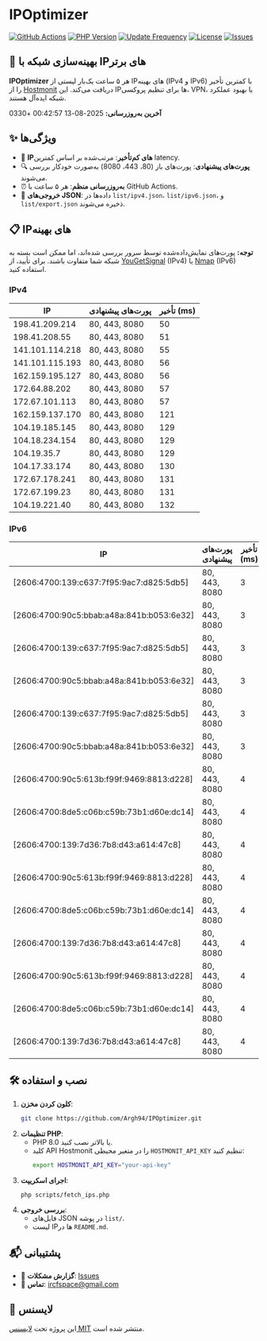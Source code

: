 # IPOptimizer

[![GitHub Actions](https://github.com/Argh94/IPOptimizer/workflows/IPOptimizer/badge.svg)](https://github.com/Argh94/IPOptimizer/actions)
[![PHP Version](https://img.shields.io/badge/PHP-8.0-blue)](https://www.php.net)
[![Update Frequency](https://img.shields.io/badge/Updates-Every%205%20Hours-green)](https://github.com/Argh94/IPOptimizer)
[![License](https://img.shields.io/badge/License-MIT-yellow)](https://opensource.org/licenses/MIT)
[![Issues](https://img.shields.io/github/issues/Argh94/IPOptimizer)](https://github.com/Argh94/IPOptimizer/issues)

## 🚀 بهینه‌سازی شبکه با IPهای برتر

**IPOptimizer** هر ۵ ساعت یک‌بار لیستی از IPهای بهینه (IPv4 و IPv6) با کمترین تأخیر را از [Hostmonit](https://hostmonit.com/) دریافت می‌کند. این IPها برای تنظیم پروکسی، VPN، یا بهبود عملکرد شبکه ایده‌آل هستند.

**آخرین به‌روزرسانی:** 2025-08-13 00:42:57 +0330

## ✨ ویژگی‌ها
- 📡 **IPهای کم‌تأخیر**: مرتب‌شده بر اساس کمترین latency.
- 🔍 **پورت‌های پیشنهادی**: پورت‌های باز (80، 443، 8080) به‌صورت خودکار بررسی می‌شوند.
- ⏰ **به‌روزرسانی منظم**: هر ۵ ساعت با GitHub Actions.
- 📄 **خروجی‌های JSON**: داده‌ها در `list/ipv4.json`، `list/ipv6.json`، و `list/export.json` ذخیره می‌شوند.

## 📋 IPهای بهینه

**توجه:** پورت‌های نمایش‌داده‌شده توسط سرور بررسی شده‌اند، اما ممکن است بسته به شبکه شما متفاوت باشند. برای تأیید، از [YouGetSignal](https://www.yougetsignal.com/tools/open-ports/) (IPv4) یا [Nmap](https://nmap.org/) (IPv6) استفاده کنید.

### IPv4
| IP | پورت‌های پیشنهادی | تأخیر (ms) |
|----|-------------------|------------|
| 198.41.209.214 | 80, 443, 8080 | 50 |
| 198.41.208.55 | 80, 443, 8080 | 51 |
| 141.101.114.218 | 80, 443, 8080 | 55 |
| 141.101.115.193 | 80, 443, 8080 | 56 |
| 162.159.195.127 | 80, 443, 8080 | 56 |
| 172.64.88.202 | 80, 443, 8080 | 57 |
| 172.67.101.113 | 80, 443, 8080 | 57 |
| 162.159.137.170 | 80, 443, 8080 | 121 |
| 104.19.185.145 | 80, 443, 8080 | 129 |
| 104.18.234.154 | 80, 443, 8080 | 129 |
| 104.19.35.7 | 80, 443, 8080 | 129 |
| 104.17.33.174 | 80, 443, 8080 | 130 |
| 172.67.178.241 | 80, 443, 8080 | 131 |
| 172.67.199.23 | 80, 443, 8080 | 131 |
| 104.19.221.40 | 80, 443, 8080 | 132 |

### IPv6
| IP | پورت‌های پیشنهادی | تأخیر (ms) |
|----|-------------------|------------|
| [2606:4700:139:c637:7f95:9ac7:d825:5db5] | 80, 443, 8080 | 3 |
| [2606:4700:90c5:bbab:a48a:841b:b053:6e32] | 80, 443, 8080 | 3 |
| [2606:4700:139:c637:7f95:9ac7:d825:5db5] | 80, 443, 8080 | 3 |
| [2606:4700:90c5:bbab:a48a:841b:b053:6e32] | 80, 443, 8080 | 3 |
| [2606:4700:139:c637:7f95:9ac7:d825:5db5] | 80, 443, 8080 | 3 |
| [2606:4700:90c5:bbab:a48a:841b:b053:6e32] | 80, 443, 8080 | 3 |
| [2606:4700:90c5:613b:f99f:9469:8813:d228] | 80, 443, 8080 | 4 |
| [2606:4700:8de5:c06b:c59b:73b1:d60e:dc14] | 80, 443, 8080 | 4 |
| [2606:4700:139:7d36:7b8:d43:a614:47c8] | 80, 443, 8080 | 4 |
| [2606:4700:90c5:613b:f99f:9469:8813:d228] | 80, 443, 8080 | 4 |
| [2606:4700:8de5:c06b:c59b:73b1:d60e:dc14] | 80, 443, 8080 | 4 |
| [2606:4700:139:7d36:7b8:d43:a614:47c8] | 80, 443, 8080 | 4 |
| [2606:4700:90c5:613b:f99f:9469:8813:d228] | 80, 443, 8080 | 4 |
| [2606:4700:8de5:c06b:c59b:73b1:d60e:dc14] | 80, 443, 8080 | 4 |
| [2606:4700:139:7d36:7b8:d43:a614:47c8] | 80, 443, 8080 | 4 |

## 🛠️ نصب و استفاده
1. **کلون کردن مخزن**:
   ```bash
   git clone https://github.com/Argh94/IPOptimizer.git
   ```
2. **تنظیمات PHP**:
   - PHP 8.0 یا بالاتر نصب کنید.
   - کلید API Hostmonit را در متغیر محیطی `HOSTMONIT_API_KEY` تنظیم کنید:
     ```bash
     export HOSTMONIT_API_KEY="your-api-key"
     ```
3. **اجرای اسکریپت**:
   ```bash
   php scripts/fetch_ips.php
   ```
4. **بررسی خروجی**:
   - فایل‌های JSON در پوشه `list/`.
   - لیست IPها در `README.md`.

## 📬 پشتیبانی
- 🐛 **گزارش مشکلات**: [Issues](https://github.com/Argh94/IPOptimizer/issues)
- 📧 **تماس**: [ircfspace@gmail.com](mailto:ircfspace@gmail.com)

## 📄 لایسنس
این پروژه تحت [لایسنس MIT](https://github.com/Argh94/HandWave/blob/main/LICENCE) منتشر شده است.
